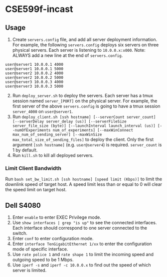 # CSE599f-incast

## Usage

1. Create `servers.config` file, and add all server deployment information. For example, the following `servers.config` deploys six servers on three physical servers. Each server is listening to `10.0.0.x:x000`. Note: ALWAYS add a new line at the end of `servers.config`.
```
user@server1 10.0.0.1 4000
user@server1 10.0.0.1 5000
user@server2 10.0.0.2 4000
user@server2 10.0.0.2 5000
user@server3 10.0.0.3 4000
user@server3 10.0.0.3 5000

```
2. Run `deploy_server.sh` to deploy the servers. Each server has a tmux session named `server_[PORT]` on the physical server. For example, the first server of the above `servers.config` is going to have a tmux session `server_4000` on `user@server1`.
3. Run `deploy_client.sh [ssh hostname] [--serverCount server_count] [--serverDelay server_delay (us)] [--serverFileSize server_file_size (byte)] [--launchInterval launch_interval (us)] [--numOfExperiments num_of_experiments] [--maxWinConnect max_num_of_sending_server] [--maxWinSize max_total_size_of_sending_files]` to deploy the client. Only the first argument `[ssh hostname]` (e.g. `user@server4`) is required. `server_count` is 1 by default.
4. Run `kill.sh` to kill all deployed servers.

### Limit Client Bandwidth

Run `bash set_bw_limit.sh [ssh hostname] [speed limit (Kbps)]` to limit the downlink speed of target host. A speed limit less than or equal to 0 will clear the speed limit on target host.

## Dell S4080
1. Enter `enable` to enter EXEC Privilege mode.
2. Use `show interfaces | grep "is up"` to see the connected interfaces. Each interface should correspond to one server connected to the switch.
3. Enter `conf` to enter configuration mode.
4. Enter `interface TenGigabitEthernet 1/xx` to enter the configuration mode of specific interface.
5. Use `rate police 1` and `rate shape 1` to limit the incoming speed and outgoing speed to be 1 Mbps.
6. Use `iperf -s` and `iperf -c 10.0.0.x` to find out the speed of which server is limited.